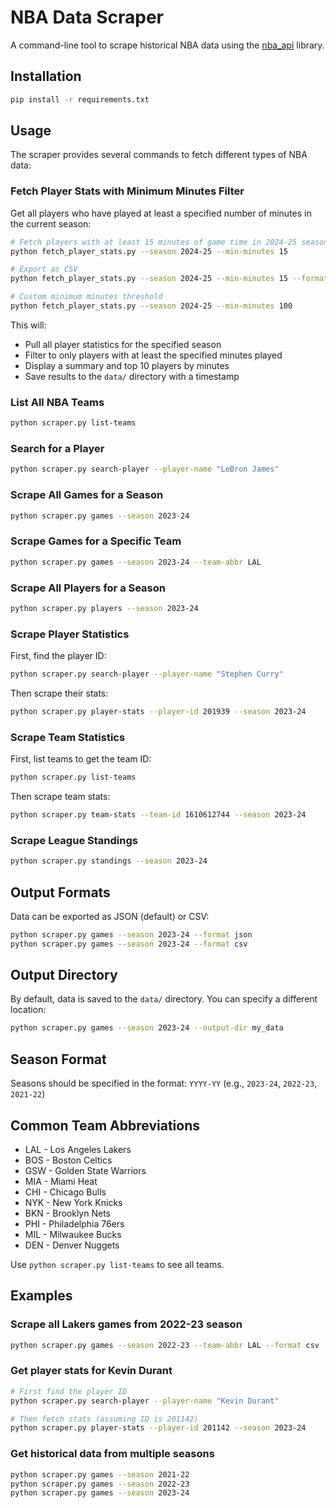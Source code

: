 # NBA Data Scraper

A command-line tool to scrape historical NBA data using the [nba_api](https://github.com/swar/nba_api) library.

## Installation

```bash
pip install -r requirements.txt
```

## Usage

The scraper provides several commands to fetch different types of NBA data:

### Fetch Player Stats with Minimum Minutes Filter

Get all players who have played at least a specified number of minutes in the current season:

```bash
# Fetch players with at least 15 minutes of game time in 2024-25 season
python fetch_player_stats.py --season 2024-25 --min-minutes 15

# Export as CSV
python fetch_player_stats.py --season 2024-25 --min-minutes 15 --format csv

# Custom minimum minutes threshold
python fetch_player_stats.py --season 2024-25 --min-minutes 100
```

This will:
- Pull all player statistics for the specified season
- Filter to only players with at least the specified minutes played
- Display a summary and top 10 players by minutes
- Save results to the `data/` directory with a timestamp

### List All NBA Teams

```bash
python scraper.py list-teams
```

### Search for a Player

```bash
python scraper.py search-player --player-name "LeBron James"
```

### Scrape All Games for a Season

```bash
python scraper.py games --season 2023-24
```

### Scrape Games for a Specific Team

```bash
python scraper.py games --season 2023-24 --team-abbr LAL
```

### Scrape All Players for a Season

```bash
python scraper.py players --season 2023-24
```

### Scrape Player Statistics

First, find the player ID:
```bash
python scraper.py search-player --player-name "Stephen Curry"
```

Then scrape their stats:
```bash
python scraper.py player-stats --player-id 201939 --season 2023-24
```

### Scrape Team Statistics

First, list teams to get the team ID:
```bash
python scraper.py list-teams
```

Then scrape team stats:
```bash
python scraper.py team-stats --team-id 1610612744 --season 2023-24
```

### Scrape League Standings

```bash
python scraper.py standings --season 2023-24
```

## Output Formats

Data can be exported as JSON (default) or CSV:

```bash
python scraper.py games --season 2023-24 --format json
python scraper.py games --season 2023-24 --format csv
```

## Output Directory

By default, data is saved to the `data/` directory. You can specify a different location:

```bash
python scraper.py games --season 2023-24 --output-dir my_data
```

## Season Format

Seasons should be specified in the format: `YYYY-YY` (e.g., `2023-24`, `2022-23`, `2021-22`)

## Common Team Abbreviations

- LAL - Los Angeles Lakers
- BOS - Boston Celtics
- GSW - Golden State Warriors
- MIA - Miami Heat
- CHI - Chicago Bulls
- NYK - New York Knicks
- BKN - Brooklyn Nets
- PHI - Philadelphia 76ers
- MIL - Milwaukee Bucks
- DEN - Denver Nuggets

Use `python scraper.py list-teams` to see all teams.

## Examples

### Scrape all Lakers games from 2022-23 season
```bash
python scraper.py games --season 2022-23 --team-abbr LAL --format csv
```

### Get player stats for Kevin Durant
```bash
# First find the player ID
python scraper.py search-player --player-name "Kevin Durant"

# Then fetch stats (assuming ID is 201142)
python scraper.py player-stats --player-id 201142 --season 2023-24
```

### Get historical data from multiple seasons
```bash
python scraper.py games --season 2021-22
python scraper.py games --season 2022-23
python scraper.py games --season 2023-24
```
